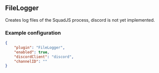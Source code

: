 ## FileLogger
Creates log files of the SquadJS process, discord is not yet implemented.

### Example configuration
```json
{
    "plugin": "FileLogger",
    "enabled": true,
    "discordClient": "discord",
    "channelID": ""
}
```
